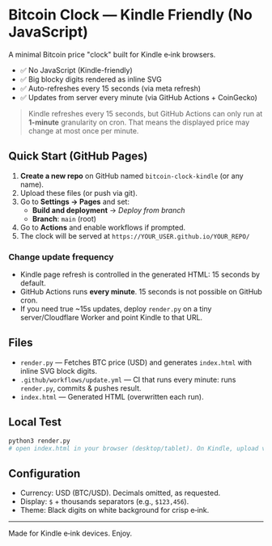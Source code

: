# Bitcoin Clock — Kindle Friendly (No JavaScript)

A minimal Bitcoin price "clock" built for Kindle e‑ink browsers.
- ✅ No JavaScript (Kindle-friendly)
- ✅ Big blocky digits rendered as inline SVG
- ✅ Auto-refreshes every 15 seconds (via meta refresh)
- ✅ Updates from server every minute (via GitHub Actions + CoinGecko)

> Kindle refreshes every 15 seconds, but GitHub Actions can only run at **1-minute** granularity on cron.
> That means the displayed price may change at most once per minute.

## Quick Start (GitHub Pages)

1. **Create a new repo** on GitHub named `bitcoin-clock-kindle` (or any name).
2. Upload these files (or push via git).
3. Go to **Settings → Pages** and set:
   - **Build and deployment** → *Deploy from branch*
   - **Branch**: `main` (root)
4. Go to **Actions** and enable workflows if prompted.
5. The clock will be served at `https://YOUR_USER.github.io/YOUR_REPO/`

### Change update frequency
- Kindle page refresh is controlled in the generated HTML: 15 seconds by default.
- GitHub Actions runs **every minute**. 15 seconds is not possible on GitHub cron.
- If you need true ~15s updates, deploy `render.py` on a tiny server/Cloudflare Worker and point Kindle to that URL.

## Files

- `render.py` — Fetches BTC price (USD) and generates `index.html` with inline SVG block digits.
- `.github/workflows/update.yml` — CI that runs every minute: runs `render.py`, commits & pushes result.
- `index.html` — Generated HTML (overwritten each run).

## Local Test

```bash
python3 render.py
# open index.html in your browser (desktop/tablet). On Kindle, upload via web hosting or use Pages.
```

## Configuration

- Currency: USD (BTC/USD). Decimals omitted, as requested.
- Display: `$` + thousands separators (e.g., `$123,456`).
- Theme: Black digits on white background for crisp e‑ink.

---

Made for Kindle e‑ink devices. Enjoy.